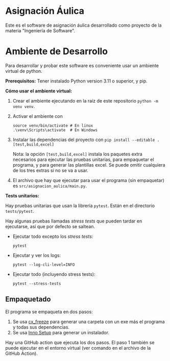 # Asignación Áulica

Este es el software de asignación áulica desarrollado como proyecto de la
materia "Ingeniería de Software".

# Ambiente de Desarrollo

Para desarrollar y probar este software es conveniente usar un ambiente virtual
de python.

**Prerequisitos:** Tener instalado Python version 3.11 o superior, y pip.

**Cómo usar el ambiente virtual:**

1. Crear el ambiente ejecutando en la raíz de este repositorio `python -m venv venv`.
2. Activar el ambiente con

    ```
    source venv/bin/activate # En linux
    .\venv\Scripts\activate  # En Windows
    ```

3. Instalar las dependencias del proyecto con `pip install --editable .[test,build,excel]`

    Nota: la opción `[test,build,excel]` instala los paquetes extra necesarios
    para ejecutar las pruebas unitarias, para empaquetar el programa, y para
    generar las plantillas excel. Se puede omitir cualquiera de los tres extras
    si no se va a usar.

4. El archivo que hay que ejecutar para usar el programa (sin empaquetar) es
   `src/asignacion_aulica/main.py`.

**Tests unitarios:**

Hay pruebas unitarias que usan la librería `pytest`. Están en el directorio
`tests/pytest`.

Hay algunas pruebas llamadas *stress tests* que pueden tardar en ejecutarse, así
que por defecto se saltean.

- Ejecutar todo excepto los *stress tests*:

    ```
    pytest
    ```

- Ejecutar y ver los logs:

    ```
    pytest --log-cli-level=INFO
    ```

- Ejecutar todo (incluyendo stress tests):

    ```
    pytest --stress-tests
    ```
## Empaquetado

El programa se empaqueta en dos pasos:

1. Se usa [cx_freeze](https://cx-freeze.readthedocs.io/en/stable/index.html)
   para generar una carpeta con un exe más el programa y todas sus dependencias.
2. Se usa [Inno Setup](https://jrsoftware.org/ishelp/index.php) para generar un
   instalador.

Hay una GitHub action que ejecuta los dos pasos. El paso 1 también se puede
ejecutar en el entorno virtual (ver comando en el archivo de la GitHub Action).
